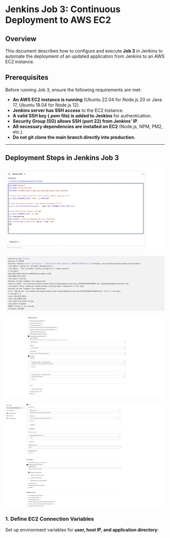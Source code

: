 # **Jenkins Job 3: Continuous Deployment to AWS EC2**

## **Overview**

This document describes how to configure and execute **Job 3** in Jenkins to automate the deployment of an updated application from Jenkins to an AWS EC2 instance.

## **Prerequisites**

Before running Job 3, ensure the following requirements are met:

- **An AWS EC2 instance is running** (Ubuntu 22.04 for Node.js 20 or Java 17, Ubuntu 18.04 for Node.js 12).
- **Jenkins server has SSH access** to the EC2 instance.
- **A valid SSH key (.pem file) is added to Jenkins** for authentication.
- **Security Group (SG) allows SSH (port 22) from Jenkins' IP**.
- **All necessary dependencies are installed on EC2** (Node.js, NPM, PM2, etc.).
- **Do not git clone the main branch directly into production.**

---

## **Deployment Steps in Jenkins Job 3**

![alt text](<Screenshot 2025-02-07 at 17.02.24.png>)

![alt text](<Screenshot 2025-02-07 at 16.57.29.png>)

![alt text](<Screenshot 2025-02-07 at 15.06.25.png>)

![alt text](<Screenshot 2025-02-07 at 15.06.18.png>)

### **1. Define EC2 Connection Variables**

Set up environment variables for **user, host IP, and application directory**:
